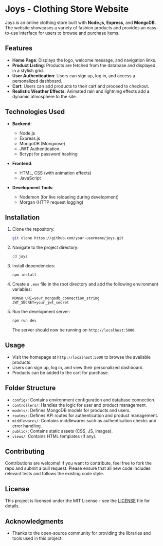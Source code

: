 # Joys - Clothing Store Website

Joys is an online clothing store built with **Node.js**, **Express**, and **MongoDB**. The website showcases a variety of fashion products and provides an easy-to-use interface for users to browse and purchase items.

## Features

- **Home Page**: Displays the logo, welcome message, and navigation links.
- **Product Listing**: Products are fetched from the database and displayed in a stylish grid.
- **User Authentication**: Users can sign up, log in, and access a personalized dashboard.
- **Cart**: Users can add products to their cart and proceed to checkout.
- **Realistic Weather Effects**: Animated rain and lightning effects add a dynamic atmosphere to the site.
  
## Technologies Used

- **Backend**: 
  - Node.js
  - Express.js
  - MongoDB (Mongoose)
  - JWT Authentication
  - Bcrypt for password hashing
  
- **Frontend**:
  - HTML, CSS (with animation effects)
  - JavaScript

- **Development Tools**:
  - Nodemon (for live reloading during development)
  - Morgan (HTTP request logging)

## Installation

1. Clone the repository:

    ```bash
    git clone https://github.com/your-username/joys.git
    ```

2. Navigate to the project directory:

    ```bash
    cd joys
    ```

3. Install dependencies:

    ```bash
    npm install
    ```

4. Create a `.env` file in the root directory and add the following environment variables:

    ```env
    MONGO_URI=your_mongodb_connection_string
    JWT_SECRET=your_jwt_secret
    ```

5. Run the development server:

    ```bash
    npm run dev
    ```

    The server should now be running on `http://localhost:5000`.

## Usage

- Visit the homepage at `http://localhost:5000` to browse the available products.
- Users can sign up, log in, and view their personalized dashboard.
- Products can be added to the cart for purchase.

## Folder Structure

- `config/`: Contains environment configuration and database connection.
- `controllers/`: Handles the logic for user and product management.
- `models/`: Defines MongoDB models for products and users.
- `routes/`: Defines API routes for authentication and product management.
- `middlewares/`: Contains middlewares such as authentication checks and error handling.
- `public/`: Contains static assets (CSS, JS, images).
- `views/`: Contains HTML templates (if any).

## Contributing

Contributions are welcome! If you want to contribute, feel free to fork the repo and submit a pull request. Please ensure that all new code includes relevant tests and follows the existing code style.

## License

This project is licensed under the MIT License - see the [LICENSE](LICENSE) file for details.

## Acknowledgments

- Thanks to the open-source community for providing the libraries and tools used in this project.
